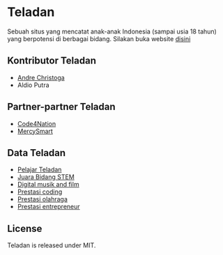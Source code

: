 # Teladan
Sebuah situs yang mencatat anak-anak Indonesia (sampai usia 18 tahun) yang berpotensi di berbagai bidang.
Silakan buka website [disini](http://mercysmart.github.io/teladan)

## Kontributor Teladan

* [Andre Christoga](http://christoga.github.io)
* Aldio Putra

## Partner-partner Teladan
* [Code4Nation](https://code4nation.id)
* [MercySmart](http://mercysmart.github.io)

## Data Teladan
* [Pelajar Teladan](http://bit.ly/pelajarteladan)
* [Juara Bidang STEM](http://bit.ly/prestasistem)
* [Digital musik and film](http://bit.ly/prestasimusik)
* [Prestasi coding](http://bit.ly/prestasimusik)
* [Prestasi olahraga](http://bit.ly/prestasiolahraga)
* [Prestasi entrepreneur](http://bit.ly/prestasientrepreneur)

## License

Teladan is released under MIT.

